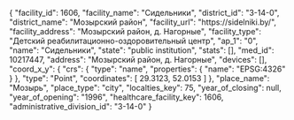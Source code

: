 {
    "facility_id": 1606,
    "facility_name": "Сидельники",
    "district_id": "3-14-0",
    "district_name": "Мозырский район",
    "facility_url": "https:\/\/sidelniki.by\/",
    "facility_address": "Мозырский район, д. Нагорные",
    "facility_type": "Детский реабилитационно-оздоровительный центр",
    "ap_1": "0",
    "name": "Сидельники",
    "state": "public institution",
    "stats": [],
    "med_id": 10217447,
    "address": "Мозырский район, д. Нагорные",
    "devices": [],
    "coord_x_y": {
        "crs": {
            "type": "name",
            "properties": {
                "name": "EPSG:4326"
            }
        },
        "type": "Point",
        "coordinates": [
            29.3123,
            52.0153
        ]
    },
    "place_name": "Мозырь",
    "place_type": "city",
    "localties_key": 75,
    "year_of_closing": null,
    "year_of_opening": "1996",
    "healthcare_facility_key": 1606,
    "administrative_division_id": "3-14-0"
}